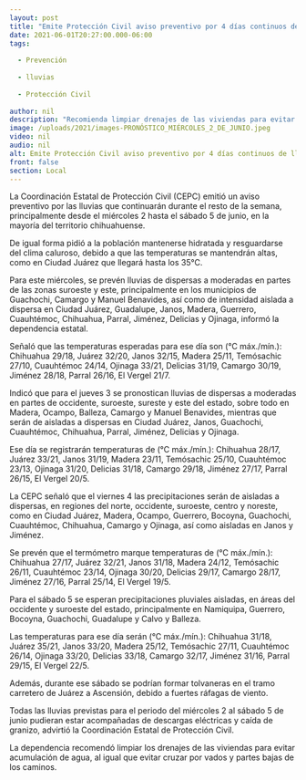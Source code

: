 ```yaml
---
layout: post
title: "Emite Protección Civil aviso preventivo por 4 días continuos de lluvia en el estado"
date: 2021-06-01T20:27:00.000-06:00
tags:
  
  - Prevención
  
  - lluvias
  
  - Protección Civil
  
author: nil
description: "Recomienda limpiar drenajes de las viviendas para evitar acumulación de agua, evitar cruzar por vados y partes bajas de caminos; también pide a la ciudadanía mantenerse hidratada por las altas temperaturas donde Juárez alcanzará 35°C"
image: /uploads/2021/images-PRONÓSTICO_MIÉRCOLES_2_DE_JUNIO.jpeg
video: nil
audio: nil
alt: Emite Protección Civil aviso preventivo por 4 días continuos de lluvia en el estado
front: false
section: Local
---
```


La Coordinación Estatal de Protección Civil (CEPC) emitió un aviso preventivo por las lluvias que continuarán durante el resto de la semana, principalmente desde el miércoles 2 hasta el sábado 5 de junio, en la mayoría del territorio chihuahuense.

 

De igual forma pidió a la población mantenerse hidratada y resguardarse del clima caluroso, debido a que las temperaturas se mantendrán altas, como en Ciudad Juárez que llegará hasta los 35°C.

 

Para este miércoles, se prevén lluvias de dispersas a moderadas en partes de las zonas suroeste y este, principalmente en los municipios de Guachochi, Camargo y Manuel Benavides, así como de intensidad aislada a dispersa en Ciudad Juárez, Guadalupe, Janos, Madera, Guerrero, Cuauhtémoc, Chihuahua, Parral, Jiménez, Delicias y Ojinaga, informó la dependencia estatal.

 

Señaló que las temperaturas esperadas para ese día son (°C máx./mín.): Chihuahua 29/18, Juárez 32/20, Janos 32/15, Madera 25/11, Temósachic 27/10, Cuauhtémoc 24/14, Ojinaga 33/21, Delicias 31/19, Camargo 30/19, Jiménez 28/18, Parral 26/16, El Vergel 21/7.

 

Indicó que para el jueves 3 se pronostican lluvias de dispersas a moderadas en partes de occidente, suroeste, sureste y este del estado, sobre todo en Madera, Ocampo, Balleza, Camargo y Manuel Benavides, mientras que serán de aisladas a dispersas en Ciudad Juárez, Janos, Guachochi, Cuauhtémoc, Chihuahua, Parral, Jiménez, Delicias y Ojinaga.

 

Ese día se registrarán temperaturas de (°C máx./mín.): Chihuahua 28/17, Juárez 33/21, Janos 31/19, Madera 23/11, Temósachic 25/10, Cuauhtémoc 23/13, Ojinaga 31/20, Delicias 31/18, Camargo 29/18, Jiménez 27/17, Parral 26/15, El Vergel 20/5.

 

La CEPC señaló que el viernes 4 las precipitaciones serán de aisladas a dispersas, en regiones del norte, occidente, suroeste, centro y noreste, como en Ciudad Juárez, Madera, Ocampo, Guerrero, Bocoyna, Guachochi, Cuauhtémoc, Chihuahua, Camargo y Ojinaga, así como aisladas en Janos y Jiménez.

 

Se prevén que el termómetro marque temperaturas de (°C máx./mín.): Chihuahua 27/17, Juárez 32/21, Janos 31/18, Madera 24/12, Temósachic 26/11, Cuauhtémoc 23/14, Ojinaga 30/20, Delicias 29/17, Camargo 28/17, Jiménez 27/16, Parral 25/14, El Vergel 19/5.

 

Para el sábado 5 se esperan precipitaciones pluviales aisladas, en áreas del occidente y suroeste del estado, principalmente en Namiquipa, Guerrero, Bocoyna, Guachochi, Guadalupe y Calvo y Balleza.

 

Las temperaturas para ese día serán (°C máx./mín.): Chihuahua 31/18, Juárez 35/21, Janos 33/20, Madera 25/12, Temósachic 27/11, Cuauhtémoc 26/14, Ojinaga 33/20, Delicias 33/18, Camargo 32/17, Jiménez 31/16, Parral 29/15, El Vergel 22/5.

 

Además, durante ese sábado se podrían formar tolvaneras en el tramo carretero de Juárez a Ascensión, debido a fuertes ráfagas de viento.

 

Todas las lluvias previstas para el periodo del miércoles 2 al sábado 5 de junio pudieran estar acompañadas de descargas eléctricas y caída de granizo, advirtió la Coordinación Estatal de Protección Civil.

 

La dependencia recomendó limpiar los drenajes de las viviendas para evitar acumulación de agua, al igual que evitar cruzar por vados y partes bajas de los caminos.